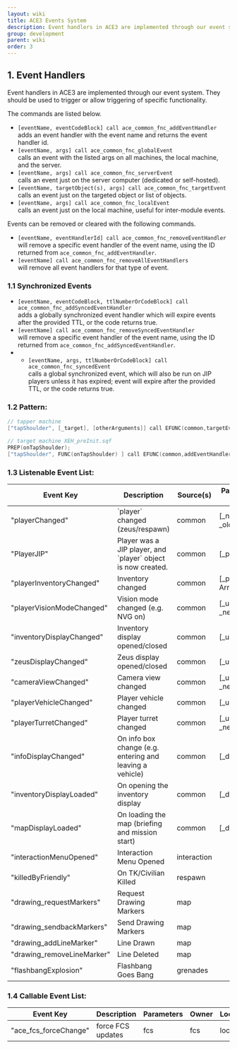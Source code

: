```yaml
---
layout: wiki
title: ACE3 Events System
description: Event handlers in ACE3 are implemented through our event system. They should be used to trigger or allow triggering of specific functionality.
group: development
parent: wiki
order: 3
---
```


## 1. Event Handlers

Event handlers in ACE3 are implemented through our event system. They should be used to trigger or allow triggering of specific functionality.

The commands are listed below.

* `[eventName, eventCodeBlock] call ace_common_fnc_addEventHandler` <br/> adds an event handler with the event name and returns the event handler id.
* `[eventName, args] call ace_common_fnc_globalEvent` <br/> calls an event with the listed args on all machines, the local machine, and the server.
* `[eventName, args] call ace_common_fnc_serverEvent` <br/> calls an event just on the server computer (dedicated or self-hosted).
* `[eventName, targetObject(s), args] call ace_common_fnc_targetEvent` <br/> calls an event just on the targeted object or list of objects.
* `[eventName, args] call ace_common_fnc_localEvent` <br/> calls an event just on the local machine, useful for inter-module events.

Events can be removed or cleared with the following commands.

* `[eventName, eventHandlerId] call ace_common_fnc_removeEventHandler` <br/> will remove a specific event handler of the event name, using the ID returned from `ace_common_fnc_addEventHandler`.
* `[eventName] call ace_common_fnc_removeAllEventHandlers` <br/> will remove all event handlers for that type of event.

### 1.1 Synchronized Events

* `[eventName, eventCodeBlock, ttlNumberOrCodeBlock] call ace_common_fnc_addSyncedEventHandler` <br/> adds a globally synchronized event handler which will expire events after the provided TTL, or the code returns true.
* `[eventName] call ace_common_fnc_removeSyncedEventHandler` <br/> will remove a specific event handler of the event name, using the ID returned from `ace_common_fnc_addSyncedEventHandler`.
* * `[eventName, args, ttlNumberOrCodeBlock] call ace_common_fnc_syncedEvent` <br/> calls a global synchronized event, which will also be run on JIP players unless it has expired; event will expire after the provided TTL, or the code returns true.

### 1.2 Pattern:

```c++
// tapper machine
["tapShoulder", [_target], [otherArguments]] call EFUNC(common,targetEvent);

// target machine XEH_preInit.sqf
PREP(onTapShoulder);
["tapShoulder", FUNC(onTapShoulder) ] call EFUNC(common,addEventHandler);
```

### 1.3 Listenable Event List:

<table>
    <thead>
        <tr>
            <th>Event Key</th>
            <th>Description</th>
            <th>Source(s)</th>
            <th>Passed Parameter(s) (_this)</th>
            <th>Locality</th>
        </tr>
    </thead>
    <tbody>
         <tr>
            <td>"playerChanged"</td>
            <td>`player` changed (zeus/respawn)</td>
            <td>common</td>
            <td>[_newPlayer, _oldPlayer]</td>
            <td>local</td>
        </tr>
        <tr>
            <td>"PlayerJIP"</td>
            <td>Player was a JIP player, and `player` object is now created.</td>
            <td>common</td>
            <td>[_player]</td>
            <td>local</td>
        </tr>
        </tr>    
         <tr>
            <td>"playerInventoryChanged"</td>
            <td>Inventory changed</td>
            <td>common</td>
            <td>[_player, getAllGear-Array]</td>
            <td>local</td>
        </tr>  
        </tr>    
         <tr>
            <td>"playerVisionModeChanged"</td>
            <td>Vision mode changed (e.g. NVG on)</td>
            <td>common</td>
            <td>[_unit, _newVisionMode]</td>
            <td>local</td>
        </tr>  
        </tr>    
         <tr>
            <td>"inventoryDisplayChanged"</td>
            <td>Inventory display opened/closed</td>
            <td>common</td>
            <td>[_unit, _isOpen]</td>
            <td>local</td>
        </tr>
        </tr>    
         <tr>
            <td>"zeusDisplayChanged"</td>
            <td>Zeus display opened/closed</td>
            <td>common</td>
            <td>[_unit, _isOpen]</td>
            <td>local</td>
        </tr>
        </tr>    
        <tr>
            <td>"cameraViewChanged"</td>
            <td>Camera view changed</td>
            <td>common</td>
            <td>[_unit, _newCameraView]</td>
            <td>local</td>
        </tr>    
        <tr>
            <td>"playerVehicleChanged"</td>
            <td>Player vehicle changed</td>
            <td>common</td>
            <td>[_unit, _newVehicle]</td>
            <td>local</td>
        </tr>    
        <tr>
            <td>"playerTurretChanged"</td>
            <td>Player turret changed</td>
            <td>common</td>
            <td>[_unit, _newTurretIndexArray]</td>
            <td>local</td>
        </tr>  
        <tr>
            <td>"infoDisplayChanged"</td>
            <td>On info box change (e.g. entering and leaving a vehicle)</td>
            <td>common</td>
            <td>[_display, _type]</td>
            <td>local</td>
        </tr>  
         <tr>
            <td>"inventoryDisplayLoaded"</td>
            <td>On opening the inventory display</td>
            <td>common</td>
            <td>[_display]</td>
            <td>local</td>
        </tr>  
         <tr>
            <td>"mapDisplayLoaded"</td>
            <td>On loading the map (briefing and mission start)</td>
            <td>common</td>
            <td>[_display, _mapType]</td>
            <td>local</td>
        </tr>  
        <tr>
            <td>"interactionMenuOpened"</td>
            <td>Interaction Menu Opened</td>
            <td>interaction</td>
            <td></td>
            <td>local</td>
        </tr>    
         <tr>
            <td>"killedByFriendly"</td>
            <td>On TK/Civilian Killed</td>
            <td>respawn</td>
            <td></td>
            <td>local</td>
        </tr>
         <tr>
            <td>"drawing_requestMarkers"</td>
            <td>Request Drawing Markers</td>
            <td>map</td>
            <td></td>
            <td>target</td>
        </tr>  
         <tr>
            <td>"drawing_sendbackMarkers"</td>
            <td>Send Drawing Markers</td>
            <td>map</td>
            <td></td>
            <td>target</td>
        </tr>
         <tr>
            <td>"drawing_addLineMarker"</td>
            <td>Line Drawn</td>
            <td>map</td>
            <td></td>
            <td>global</td>
        </tr>  
         <tr>
            <td>"drawing_removeLineMarker"</td>
            <td>Line Deleted</td>
            <td>map</td>
            <td></td>
            <td>global</td>
        </tr>     
        <tr>
            <td>"flashbangExplosion"</td>
            <td>Flashbang Goes Bang</td>
            <td>grenades</td>
            <td></td>
            <td>target</td>
        </tr> 
    </tbody>
</table>

### 1.4 Callable Event List:

<table>
    <thead>
        <tr>
            <th>Event Key</th>
            <th>Description</th>
            <th>Parameters</th>
            <th>Owner</th>
            <th>Locality</th>
        </tr>
    </thead>
    <tbody>
         <tr>
            <td>"ace_fcs_forceChange"</td>
            <td>force FCS updates</td>
            <td>fcs</td>
            <td>fcs</td>
            <td>local</td>
        </tr>
        </tr>   
    </tbody>
</table>
